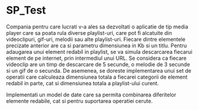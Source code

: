 # SP_Test
Compania pentru care lucrati v-a ales sa dezvoltati o aplicatie de tip media player care sa poata rula diverse playlist-uri, care pot fi alcatuite din videoclipuri, gif-uri, melodii sau alte playlist-uri. Fiecare dintre elementele precizate anterior are ca si parametru dimensiunea in Kb si un titlu. Pentru adaugarea unui element redabil in playlist, se va simula descarcarea fiecarui element de pe internet, prin intermediul unui URL. Se considera ca fiecare videoclip are un timp de descarcare de 5 secunde, o melodie de 3 secunde si un gif de o secunda. De asemenea, se doreste implementarea unui set de operatii care calculeaza dimensiunea totala a fiecarei categorii de element redabil in parte, cat si dimensiunea totala a playlist-ului curent. 
 
Implementati un model de date care sa permita combinarea diferitelor elemente redabile, cat si pentru suportarea operatiei cerute.
